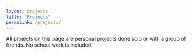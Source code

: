 ```yaml
---
layout: projects
title: "Projects"
permalink: /projects/
---
```

All projects on this page are personal projects done solo or with a group of friends. No school work is included.
